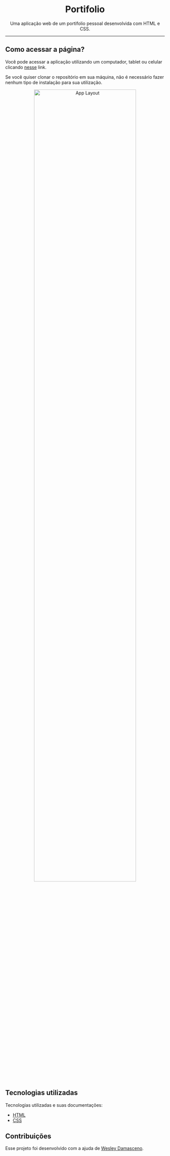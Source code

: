 <h1 align="center"> Portifolio </h1>

<p align="center">
  Uma aplicação web de um portifolio pessoal desenvolvida com HTML e CSS.
</p>

------
## Como acessar a página?

Você pode acessar a aplicação utilizando um computador, tablet ou celular clicando [nesse](https://karinebrandelli.github.io/projeto-portifolio/) link.

Se você quiser clonar o repositório em sua máquina, não é necessário fazer nenhum tipo de instalação para sua utilização.

<p align="center">
  <img alt="App Layout" src="https://user-images.githubusercontent.com/108953489/215358865-21f9132a-43c7-485c-8a54-c857dd963f90.png" width="80%">
</p>

## Tecnologias utilizadas

Tecnologias utilizadas e suas documentações:

- [HTML](https://developer.mozilla.org/pt-BR/docs/Web/HTML)
- [CSS](https://developer.mozilla.org/pt-BR/docs/Web/CSS)

## Contribuições

Esse projeto foi desenvolvido com a ajuda de [Wesley Damasceno](https://github.com/wesleydmscn).
